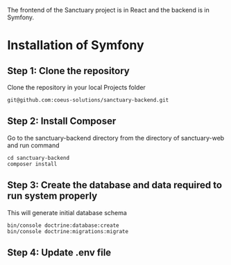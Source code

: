 The frontend of the Sanctuary project is in React and the backend is in Symfony.


# Installation of Symfony

## Step 1: Clone the repository

Clone the repository in your local Projects folder

```
git@github.com:coeus-solutions/sanctuary-backend.git
```


## Step 2: Install Composer

Go to the sanctuary-backend directory from the directory of sanctuary-web and run command

```
cd sanctuary-backend
composer install
```

## Step 3: Create the database and data required to run system properly

This will generate initial database schema

```
bin/console doctrine:database:create
bin/console doctrine:migrations:migrate
```

## Step 4: Update .env file